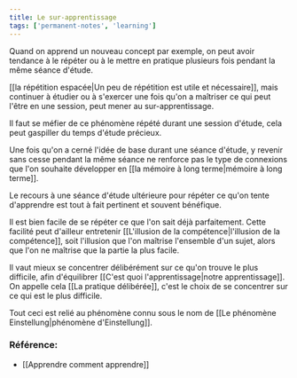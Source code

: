 ```yaml
---
title: Le sur-apprentissage
tags: ['permanent-notes', 'learning']
---
```


Quand on apprend un nouveau concept par exemple, on peut avoir tendance à le répéter ou à le mettre en pratique plusieurs fois pendant la même séance d'étude. 

[[la répétition espacée|Un peu de répétition est utile et nécessaire]], mais continuer à étudier ou à s'exercer une fois qu'on a maîtriser ce qui peut l'être en une session, peut mener au sur-apprentissage.

Il faut se méfier de ce phénomène répété durant une session d'étude, cela peut gaspiller du temps d'étude précieux.

Une fois qu'on a cerné l'idée de base durant une séance d'étude, y revenir sans cesse pendant la même séance ne renforce pas le type de connexions que l'on souhaite développer en [[la mémoire à long terme|mémoire à long terme]].

Le recours à une séance d'étude ultérieure pour répéter ce qu'on tente d'apprendre est tout à fait pertinent et souvent bénéfique. 

Il est bien facile de se répéter ce que l'on sait déjà parfaitement. Cette facilité peut d'ailleur entretenir [[L'illusion de la compétence|l'illusion de la compétence]], soit l'illusion que l'on maîtrise l'ensemble d'un sujet, alors que l'on ne maîtrise que la partie la plus facile. 

Il vaut mieux se concentrer délibérément sur ce qu'on trouve le plus difficile, afin d'équilibrer [[C'est quoi l'apprentissage|notre apprentissage]]. On appelle cela [[La pratique délibérée]], c'est le choix de se concentrer sur ce qui est le plus difficile. 

Tout ceci est relié au phénomène connu sous le nom de [[Le phénomène Einstellung|phénomène d'Einstellung]].

### Référence:
- [[Apprendre comment apprendre]]